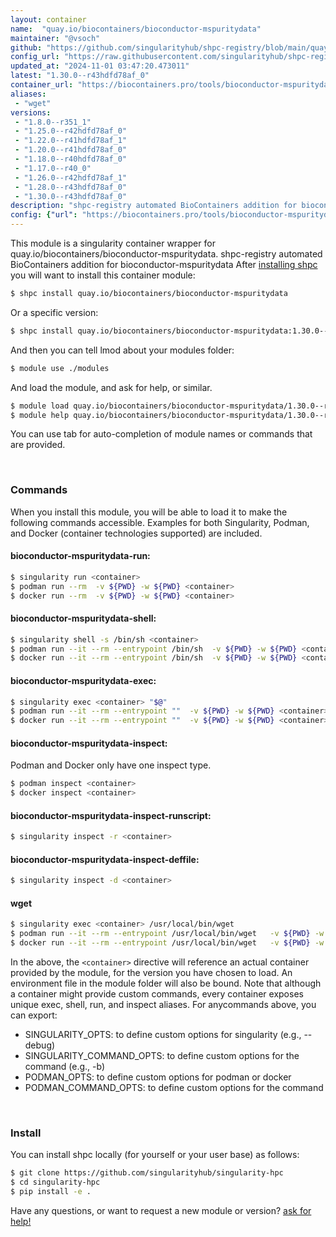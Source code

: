 ```yaml
---
layout: container
name:  "quay.io/biocontainers/bioconductor-mspuritydata"
maintainer: "@vsoch"
github: "https://github.com/singularityhub/shpc-registry/blob/main/quay.io/biocontainers/bioconductor-mspuritydata/container.yaml"
config_url: "https://raw.githubusercontent.com/singularityhub/shpc-registry/main/quay.io/biocontainers/bioconductor-mspuritydata/container.yaml"
updated_at: "2024-11-01 03:47:20.473011"
latest: "1.30.0--r43hdfd78af_0"
container_url: "https://biocontainers.pro/tools/bioconductor-mspuritydata"
aliases:
 - "wget"
versions:
 - "1.8.0--r351_1"
 - "1.25.0--r42hdfd78af_0"
 - "1.22.0--r41hdfd78af_1"
 - "1.20.0--r41hdfd78af_0"
 - "1.18.0--r40hdfd78af_0"
 - "1.17.0--r40_0"
 - "1.26.0--r42hdfd78af_1"
 - "1.28.0--r43hdfd78af_0"
 - "1.30.0--r43hdfd78af_0"
description: "shpc-registry automated BioContainers addition for bioconductor-mspuritydata"
config: {"url": "https://biocontainers.pro/tools/bioconductor-mspuritydata", "maintainer": "@vsoch", "description": "shpc-registry automated BioContainers addition for bioconductor-mspuritydata", "latest": {"1.30.0--r43hdfd78af_0": "sha256:d8163a1bb0495acd1bfa0a2f1455cd76fd3da829e2978bad9be5a9b6cbb0e13c"}, "tags": {"1.8.0--r351_1": "sha256:7ec5906ea8fc2961d1b21d158d8111ac27e95d53e750ac44ee374c4308319cd7", "1.25.0--r42hdfd78af_0": "sha256:0c0ea25816219068915a8ea15d6c22343b7f731731cc11dd2afa99a28ec53843", "1.22.0--r41hdfd78af_1": "sha256:39b057323d6513a70705eba0cbc173d41f77620b74c767c500f6b935c8cd7193", "1.20.0--r41hdfd78af_0": "sha256:d72b6d2efcb48c2d80a56b05091b424e37ed19de40bad3c2ac0453198f010cb2", "1.18.0--r40hdfd78af_0": "sha256:dbe78efa597ddeeb8cb40037f295277fb6ef4292ec9c5c090a964b819f863ea0", "1.17.0--r40_0": "sha256:7ad5426adea173fea856cfd1cfa56be3c15d3f1a6f3d3b7cc9bbcf1471a25005", "1.26.0--r42hdfd78af_1": "sha256:550851787641f8a6a164508f5af9ef30a48029a5e1506e7c4546088aa9d89cf7", "1.28.0--r43hdfd78af_0": "sha256:1e79f792ca921fb433edd27e7d32d94c61ecca6a2cb1d85da2499216b1363be5", "1.30.0--r43hdfd78af_0": "sha256:d8163a1bb0495acd1bfa0a2f1455cd76fd3da829e2978bad9be5a9b6cbb0e13c"}, "docker": "quay.io/biocontainers/bioconductor-mspuritydata", "aliases": {"wget": "/usr/local/bin/wget"}}
---
```


This module is a singularity container wrapper for quay.io/biocontainers/bioconductor-mspuritydata.
shpc-registry automated BioContainers addition for bioconductor-mspuritydata
After [installing shpc](#install) you will want to install this container module:


```bash
$ shpc install quay.io/biocontainers/bioconductor-mspuritydata
```

Or a specific version:

```bash
$ shpc install quay.io/biocontainers/bioconductor-mspuritydata:1.30.0--r43hdfd78af_0
```

And then you can tell lmod about your modules folder:

```bash
$ module use ./modules
```

And load the module, and ask for help, or similar.

```bash
$ module load quay.io/biocontainers/bioconductor-mspuritydata/1.30.0--r43hdfd78af_0
$ module help quay.io/biocontainers/bioconductor-mspuritydata/1.30.0--r43hdfd78af_0
```

You can use tab for auto-completion of module names or commands that are provided.

<br>

### Commands

When you install this module, you will be able to load it to make the following commands accessible.
Examples for both Singularity, Podman, and Docker (container technologies supported) are included.

#### bioconductor-mspuritydata-run:

```bash
$ singularity run <container>
$ podman run --rm  -v ${PWD} -w ${PWD} <container>
$ docker run --rm  -v ${PWD} -w ${PWD} <container>
```

#### bioconductor-mspuritydata-shell:

```bash
$ singularity shell -s /bin/sh <container>
$ podman run --it --rm --entrypoint /bin/sh  -v ${PWD} -w ${PWD} <container>
$ docker run --it --rm --entrypoint /bin/sh  -v ${PWD} -w ${PWD} <container>
```

#### bioconductor-mspuritydata-exec:

```bash
$ singularity exec <container> "$@"
$ podman run --it --rm --entrypoint ""  -v ${PWD} -w ${PWD} <container> "$@"
$ docker run --it --rm --entrypoint ""  -v ${PWD} -w ${PWD} <container> "$@"
```

#### bioconductor-mspuritydata-inspect:

Podman and Docker only have one inspect type.

```bash
$ podman inspect <container>
$ docker inspect <container>
```

#### bioconductor-mspuritydata-inspect-runscript:

```bash
$ singularity inspect -r <container>
```

#### bioconductor-mspuritydata-inspect-deffile:

```bash
$ singularity inspect -d <container>
```


#### wget

```bash
$ singularity exec <container> /usr/local/bin/wget
$ podman run --it --rm --entrypoint /usr/local/bin/wget   -v ${PWD} -w ${PWD} <container> -c " $@"
$ docker run --it --rm --entrypoint /usr/local/bin/wget   -v ${PWD} -w ${PWD} <container> -c " $@"
```



In the above, the `<container>` directive will reference an actual container provided
by the module, for the version you have chosen to load. An environment file in the
module folder will also be bound. Note that although a container
might provide custom commands, every container exposes unique exec, shell, run, and
inspect aliases. For anycommands above, you can export:

 - SINGULARITY_OPTS: to define custom options for singularity (e.g., --debug)
 - SINGULARITY_COMMAND_OPTS: to define custom options for the command (e.g., -b)
 - PODMAN_OPTS: to define custom options for podman or docker
 - PODMAN_COMMAND_OPTS: to define custom options for the command

<br>

### Install

You can install shpc locally (for yourself or your user base) as follows:

```bash
$ git clone https://github.com/singularityhub/singularity-hpc
$ cd singularity-hpc
$ pip install -e .
```

Have any questions, or want to request a new module or version? [ask for help!](https://github.com/singularityhub/singularity-hpc/issues)